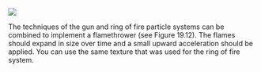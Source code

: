 [![](http://img.youtube.com/vi/Hx0UGba2kAE/0.jpg)](http://www.youtube.com/watch?v=Hx0UGba2kAE "Chapter 19 - Exercise 2 - Flamethrower Particle System")

The techniques of the gun and ring of fire particle systems can be combined to implement a flamethrower (see Figure 19.12). The flames should
expand in size over time and a small upward acceleration should be applied. You can use the same texture that was used for the ring of fire
system.
